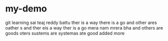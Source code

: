 # my-demo
git learning
sai teaj reddy battu 
ther is a way there is a go and other ares oather s and ther eis a way ther is a go 
mera nam mrera bha and others are goods oters sustems are systemas ate good
added more
